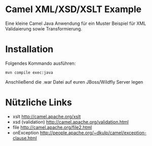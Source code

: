 Camel XML/XSD/XSLT Example
===================
Eine kleine Camel Java Anwendung für ein Muster Beispiel für XML Validaierung sowie Transformierung.

# Installation
Folgendes Kommando ausführen:
```
mvn compile exec:java
```
Anschließend die .war Datei auf euren JBoss/Wildfly Server legen

# Nützliche Links
- xslt http://camel.apache.org/xslt
- xsd (validation) http://camel.apache.org/validation.html
- file http://camel.apache.org/file2.html
- onException http://people.apache.org/~dkulp/camel/exception-clause.html